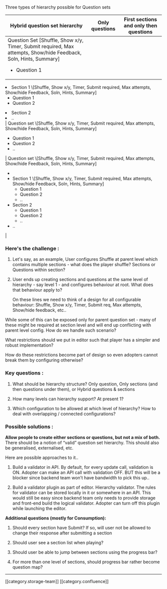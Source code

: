 Three types of hierarchy possible for Question sets



|  **Hybrid question set hierarchy**  |  **Only questions**  |  **First sections and only then questions**  | 
|  --- |  --- |  --- | 
| Question Set \[Shuffle, Show x/y, Timer, Submit required, Max attempts, Show/hide Feedback, Soln, Hints, Summary]<ul><li>Question 1

</li><li>Section 1 \[Shuffle, Show x/y, Timer, Submit required, Max attempts, Show/hide Feedback, Soln, Hints, Summary]

<ul><li>Question 1

</li><li>Question 2

</li></ul></li><li>Section 2

</li><li>..

</li></ul> | Question set \[Shuffle, Show x/y, Timer, Submit required, Max attempts, Show/hide Feedback, Soln, Hints, Summary]<ul><li>Question 1

</li><li>Question 2

</li><li>..

</li></ul> | Question set \[Shuffle, Show x/y, Timer, Submit required, Max attempts, Show/hide Feedback, Soln, Hints, Summary]<ul><li>

</li><li>Section 1 \[Shuffle, Show x/y, Timer, Submit required, Max attempts, Show/hide Feedback, Soln, Hints, Summary]

<ul><li>Question 1

</li><li>Question 2

</li><li>..

</li></ul></li><li>Section 2

<ul><li>Question 1

</li><li>Question 2

</li><li>..

</li></ul></li><li>..

</li></ul> | 


###  **Here's the challenge** :

1. Let's say, as an example, User configures Shuffle at parent level which contains multiple sections - what does the player shuffle? Sections or Questions within section?


1. User ends up creating sections and questions at the same level of hierarchy - say level 1 - and configures behaviour at root. What does that behaviour apply to?

    On these lines we need to think of a design for all configurable behaviour: Shuffle, Show x/y, Timer, Submit req, Max attempts, Show/hide feedback, etc..



While some of this can be exposed only for parent question set - many of these might be required at section level and will end up conflicting with parent level config. How do we handle such scenario?

What restrictions should we put in editor such that player has a simpler and robust implementation?

How do these restrictions become part of design so even adopters cannot break them by configuring otherwise?




###  **Key questions** :

1. What should be hierarchy structure? Only question, Only sections (and then questions under them), or Hybrid questions & sections


1. How many levels can hierarchy support? At present 1?


1. Which configuration to be allowed at which level of hierarchy? How to deal with overlapping / connected configurations?






###  **Possible solutions** :
 **Allow people to create either sections or questions, but not a mix of both.** There should be a notion of “valid” question set hierarchy. This should also be generalised, externalised, etc.

Here are possible approaches to it..


1. Build a validator in API. By default, for every update call, validation is ON. Adopter can make an API call with validation OFF. BUT this will be a blocker since backend team won’t have bandwidth to pick this up..


1. Build a validator plugin as part of editor. Hierarchy validator. The rules for validator can be stored locally in it or somewhere in an API. This would still be easy since backend team only needs to provide storage and front-end build the logical validator. Adopter can turn off this plugin while launching the editor.





 **Additional questions (mostly for Consumption):** 
1. Should every section have Submit? If so, will user not be allowed to change their response after submitting a section


1. Should user see a section list when playing? 


1. Should user be able to jump between sections using the progress bar? 


1. For more than one level of sections, should progress bar rather become question map?





*****

[[category.storage-team]] 
[[category.confluence]] 
